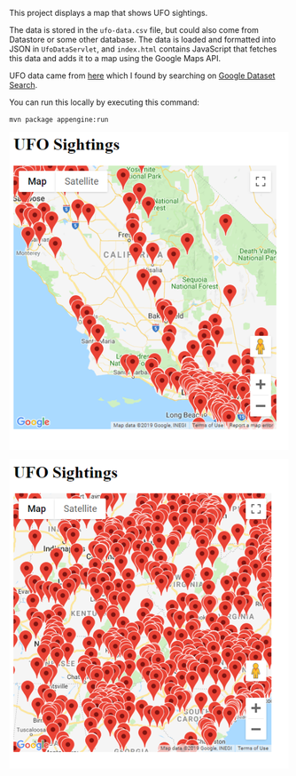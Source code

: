 This project displays a map that shows UFO sightings.

The data is stored in the `ufo-data.csv` file, but could also come from
Datastore or some other database. The data is loaded and formatted into JSON in
`UfoDataServlet`, and `index.html` contains JavaScript that fetches this data
and adds it to a map using the Google Maps API.

UFO data came from [here](https://data.world/timothyrenner/ufo-sightings) which
I found by searching on
[Google Dataset Search](https://toolbox.google.com/datasetsearch).

You can run this locally by executing this command:

```bash
mvn package appengine:run
```

![UFO data on map](screenshot-1.png)

![UFO data on map](screenshot-2.png)
